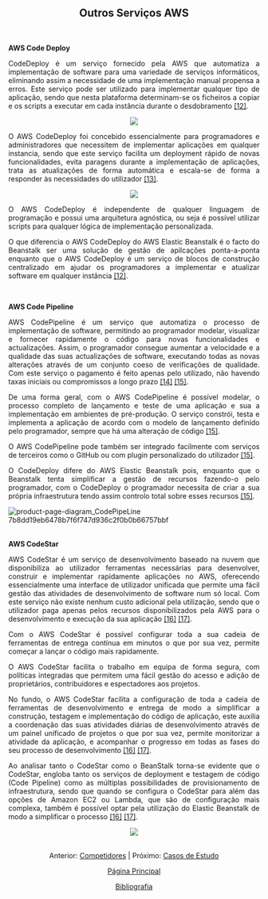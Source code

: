 <h2 align="center"> Outros Serviços AWS </h2>

<div align="justify">
<br>
<p><b>AWS Code Deploy</b></p>

<p>CodeDeploy é um serviço fornecido pela AWS que automatiza a implementação de software para uma variedade de serviços informáticos, eliminando assim a necessidade de uma implementação manual propensa a erros. Este serviço pode ser utilizado para implementar qualquer tipo de aplicação, sendo que nesta plataforma determinam-se os ficheiros a copiar e os scripts a executar em cada instância durante o desdobramento <a href="https://aws.amazon.com/pt/codedeploy/faqs"> [12]</a>.</p>
  
  
<div align="center">
<img src="https://user-images.githubusercontent.com/102309065/160596206-000a8f11-d67c-4727-8942-c87ddac0d140.png">
</div>

<p>O AWS CodeDeploy foi concebido essencialmente para programadores e administradores que necessitem de implementar aplicações em qualquer instancia, sendo que este serviço facilita um deployment rápido de novas funcionalidades, evita paragens durante a implementação de aplicações, trata as atualizações de forma automática e escala-se de forma a responder às necessidades do utilizador <a href="https://aws.amazon.com/pt/codedeploy"> [13]</a>. </p>
  
<div align="center">  
<img src="https://user-images.githubusercontent.com/102309065/160596216-744de092-2bb7-4ce6-8f48-449458190282.png">
</div>

<p>O AWS CodeDeploy é independente de qualquer linguagem de programação e possui uma arquitetura agnóstica, ou seja é possível utilizar scripts para qualquer lógica de implementação personalizada.</p>

<p>O que diferencia o AWS CodeDeploy do AWS Elastic Beanstalk é o facto do Beanstalk ser uma solução de gestão de apilcações ponta-a-ponta enquanto que o AWS CodeDeploy é um serviço de blocos de construção centralizado em ajudar os programadores a implementar e atualizar software em qualquer instância <a href="https://aws.amazon.com/pt/codedeploy/faqs"> [12]</a>. </p>

<br>
  <p><b>AWS Code Pipeline</b></p>

<p>AWS CodePipeline é um serviço que automatiza o processo de implementação de software, permitindo ao programador modelar, visualizar e fornecer rapidamente o código para novas funcionalidades e actualizações. Assim, o programador consegue aumentar a velocidade e a qualidade das suas actualizações de software, executando todas as novas alterações através de um conjunto coeso de verificações de qualidade. Com este serviço o pagamento é feito apenas pelo utilizado, não havendo taxas iniciais ou compromissos a longo prazo <a href="https://aws.amazon.com/codepipeline/?nc=sn&loc=0"> [14]</a> <a href="https://aws.amazon.com/codepipeline/faqs/?nc1=h_ls"> [15]</a>. </p>

<p>De uma forma geral, com o AWS CodePipeline é possível modelar, o processo completo de lançamento e teste de uma aplicação e sua a implementação em ambientes de pré-produção. O serviço constrói, testa e implementa a aplicação de acordo com o modelo de lançamento definido pelo programador, sempre que há uma alteração de código <a href="https://aws.amazon.com/codepipeline/faqs/?nc1=h_ls"> [15]</a>. </p>

<p>O AWS CodePipeline pode também ser integrado facilmente com serviços de terceiros como o GitHub ou com plugin personalizado do utilizador <a href="https://aws.amazon.com/codepipeline/faqs/?nc1=h_ls"> [15]</a>.</p>

<p>O CodeDeploy difere do AWS Elastic Beanstalk pois, enquanto que o Beanstalk tenta simplificar a gestão de recursos fazendo-o pelo programador, com o CodeDeploy o programador necessita de criar a sua própria infraestrutura tendo assim controlo total sobre esses recursos <a href="https://aws.amazon.com/codepipeline/faqs/?nc1=h_ls"> [15]</a>.</p>

![product-page-diagram_CodePipeLine 7b8dd19eb6478b7f6f747d936c2f0b0b66757bbf](https://user-images.githubusercontent.com/102309065/160596428-55feafce-3f2f-4530-b5e4-2803465bb3f9.png)
<br>
<br>
<p><b>AWS CodeStar</b></p>

<p>AWS CodeStar é um serviço de desenvolvimento baseado na nuvem que disponibiliza ao utilizador ferramentas necessárias para desenvolver, construir e implementar rapidamente aplicações no AWS, oferecendo essencialmente uma interface de utilizador unificada que permite uma fácil gestão das atividades de desenvolvimento de software num só local. Com este serviço não existe nenhum custo adicional pela utilização, sendo que o utilizador paga apenas pelos recursos disponibilizados pela AWS para o desenvolvimento e execução da sua aplicação <a href="https://aws.amazon.com/codestar/faqs/?nc=sn&loc=4"> [16]</a> <a href="https://aws.amazon.com/codestar/?nc=sn&loc=0"> [17]</a>.  </p>

<p>Com o AWS CodeStar é possível configurar toda a sua cadeia de ferramentas de entrega contínua em minutos o que por sua vez, permite começar a lançar o código mais rapidamente.</p>

<p>O AWS CodeStar facilita o trabalho em equipa de forma segura, com políticas integradas que permitem uma fácil gestão do acesso e adição de proprietários, contribuidores e espectadores aos projetos.</p> 

<p>No fundo, o AWS CodeStar facilita a configuração de toda a cadeia de ferramentas de desenvolvimento e entrega de modo a simplificar a construção, testagem e implementação do código de aplicação, este auxilia a coordenação das suas atividades diárias de desenvolvimento através de um painel unificado de projetos o que por sua vez, permite monitorizar a atividade da aplicação, e acompanhar o progresso em todas as fases do seu processo de desenvolvimento <a href="https://aws.amazon.com/codestar/faqs/?nc=sn&loc=4"> [16]</a> <a href="https://aws.amazon.com/codestar/?nc=sn&loc=0"> [17]</a>. </p>

<p>Ao analisar tanto o CodeStar como o BeanStalk torna-se evidente que o CodeStar, engloba tanto os serviços de deployment e testagem de código (Code Pipeline) como as múltiplas possibilidades de provisionamento de infraestrutura, sendo que quando se configura o CodeStar para além das opções de Amazon EC2 ou Lambda, que são de configuração mais complexa, também é possível optar pela utilização do Elastic Beanstalk de modo a simplificar o processo <a href="https://aws.amazon.com/codestar/faqs/?nc=sn&loc=4"> [16]</a> <a href="https://aws.amazon.com/codestar/?nc=sn&loc=0"> [17]</a>.  </p>
 
  <div align="center">
<img src="https://user-images.githubusercontent.com/102309065/160596568-120f6580-3dce-449c-b6e0-348ae9ba3b72.png">
  </div>
 </div>
 
<br>
<div align="center">
<p>Anterior: <a href="https://github.com/MrBen777/Trabalho_PaaS_Grupo_4/blob/main/Componentes/Competidores.md">Competidores<a> | Próximo: <a href="https://github.com/MrBen777/Trabalho_PaaS_Grupo_4/blob/main/Componentes/CasosDeEstudo.md">Casos de Estudo</a></p>
<p><a href="https://github.com/MrBen777/Trabalho_PaaS_Grupo_4/blob/main/README.md">Página Principal</a></p>
<p><a href="https://github.com/MrBen777/Trabalho_PaaS_Grupo_4/blob/main/Componentes/Bibliografia.md">Bibliografia<a></p>
</div>

